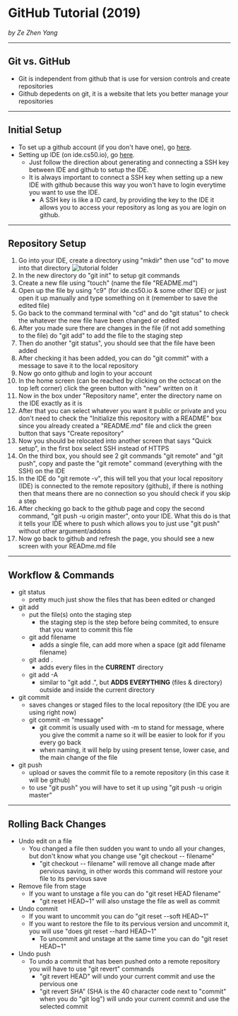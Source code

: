 # GitHub Tutorial (2019)

*by Ze Zhen Yang*

---
## Git vs. GitHub
- Git is independent from github that is use for version controls and create repositories
- Github depedents on git, it is a website that lets you better manage your repositories


---
## Initial Setup
- To set up a github account (if you don't have one), go [here](https://github.com/join?source=header-home). 
- Setting up IDE (on ide.cs50.io), go [here](https://github.com/hstatsep/ide50).
    - Just follow the direction about generating and connecting a SSH key between IDE and github to setup the IDE. 
    - It is always important to connect a SSH key when setting up a new IDE with github because this way you won't have to login everytime you want to use the IDE.
        - A SSH key is like a ID card, by providing the key to the IDE it allows you to access your repository as long as you are login on github.

---
## Repository Setup
1. Go into your IDE, create a directory using "mkdir" then use "cd" to move into that directory <img src="/project_school/github-tutorial/image/tutorial_folder.PNG" alt="tutorial folder">
2. In the new directory do "git init" to setup git commands
3. Create a new file using "touch" (name the file "README.md")
4. Open up the file by using "c9" (for ide.cs50.io & some other IDE) or just open it up manually and type something on it (remember to save the edited file)
5. Go back to the command terminal with "cd" and do "git status" to check the whatever the new file have been changed or edited
6. After you made sure there are changes in the file (if not add something to the file) do "git add" to add the file to the staging step
7. Then do another "git status", you should see that the file have been added
8. After checking it has been added, you can do "git commit" with a message to save it to the local repository
9. Now go onto github and login to your account
10. In the home screen (can be reached by clicking on the octocat on the top left corner) click the green button with "new" written on it
11. Now in the box under "Repository name", enter the directory name on the IDE exactly as it is
12. After that you can select whatever you want it public or private and you don't need to check the "Initialize this repository with a README" box since you already created a "README.md" file and click the green button that says "Create repository"
13. Now you should be relocated into another screen that says "Quick setup", in the first box select SSH instead of HTTPS
14. On the third box, you should see 2 git commands "git remote" and "git push", copy and paste the "git remote" command (everything with the SSH) on the IDE
15. In the IDE do "git remote -v", this will tell you that your local repository (IDE) is connected to the remote repository (github), if there is nothing then that means there are no connection so you should check if you skip a step
16. After checking go back to the github page and copy the second command, "git push -u origin master", onto your IDE. What this do is that it tells your IDE where to push which allows you to just use "git push" without other argument/addons
17. Now go back to github and refresh the page, you should see a new screen with your READme.md file


---
## Workflow & Commands
- git status
    - pretty much just show the files that has been edited or changed
- git add
    -  put the file(s) onto the staging step
        - the staging step is the step before being commited, to ensure that you want to commit this file
    - git add filename
        - adds a single file, can add more when a space (git add filename filename)
    - git add .
        - adds every files in the **CURRENT** directory
    - git add -A
        - similar to "git add .", but **ADDS EVERYTHING** (files & directory) outside and inside the current directory
- git commit
    - saves changes or staged files to the local repository (the IDE you are using right now)
    - git commit -m "message"
        - git commit is usually used with -m to stand for message, where you give the commit a name so it will be easier to look for if you every go back
        - when naming, it will help by using present tense, lower case, and the main change of the file
- git push
    - upload or saves the commit file to a remote repository (in this case it will be github)
    - to use "git push" you will have to set it up using "git push -u origin master"

---
## Rolling Back Changes
- Undo edit on a file
    - You changed a file then sudden you want to undo all your changes, but don't know what you change use "git checkout -- filename"
        - "git checkout -- filename" will remove all change made after pervious saving, in other words this command will restore your file to its pervious save
- Remove file from stage
    - If you want to unstage a file you can do "git reset HEAD filename"
        - "git reset HEAD~1" will also unstage the file as well as commit
- Undo commit
    - If you want to uncommit you can do "git reset --soft HEAD~1"
    - If you want to restore the file to its pervious version and uncommit it, you will use "does git reset --hard HEAD~1"
        - To uncommit and unstage at the same time you can do "git reset HEAD~1"
- Undo push
    - To undo a commit that has been pushed onto a remote repository you will have to use "git revert" commands
        - "git revert HEAD" will undo your current commit and use the pervious one
        - "git revert SHA" (SHA is the 40 character code next to "commit" when you do "git log") will undo your current commit and use the selected commit
